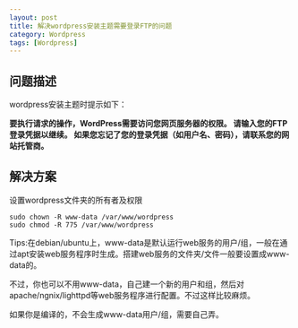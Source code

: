 ```yaml
---
layout: post
title: 解决wordpress安装主题需要登录FTP的问题
category: Wordpress
tags: [Wordpress]
---
```


## 问题描述

wordpress安装主题时提示如下：   

**要执行请求的操作，WordPress需要访问您网页服务器的权限。 请输入您的FTP登录凭据以继续。 如果您忘记了您的登录凭据（如用户名、密码），请联系您的网站托管商。**


## 解决方案

设置wordpress文件夹的所有者及权限

```
sudo chown -R www-data /var/www/wordpress
sudo chmod -R 775 /var/www/wordpress
```
Tips:在debian/ubuntu上，www-data是默认运行web服务的用户/组，一般在通过apt安装web服务程序时生成。搭建web服务的文件夹/文件一般要设置成www-data的。  

不过，你也可以不用www-data，自己建一个新的用户和组，然后对apache/ngnix/lighttpd等web服务程序进行配置。不过这样比较麻烦。  

如果你是编译的，不会生成www-data用户/组，需要自己弄。

